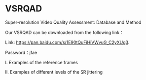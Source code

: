 # VSRQAD
Super-resolution Video Quality Assessment: Database and Method

Our VSRQAD can be downloaded from the following link：

Link: https://pan.baidu.com/s/1E90tQuFiHiVWvuG_C2yXUg3.

Password：jfae

I. Examples of the reference frames

II. Examples of different levels of the SR jittering

